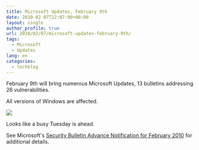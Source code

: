 ```yaml
---
title: Microsoft Updates, February 9th
date: 2010-02-07T22:07:00+00:00
layout: single
author_profile: true
url: 2010/02/07/microsoft-updates-february-9th/
tags:
  - Microsoft
  - Updates
lang: en
categories: 
  - techblog
---
```

February 9th will bring numerous Microsoft Updates, 13 bulletins addressing 26 vulnerabilities.

All versions of Windows are affected.

[![](http://2.bp.blogspot.com/_vaUVXcmC3OI/S28x9LsIFgI/AAAAAAAAA2Y/HGPHEksHvIA/s640/Microsoft_February_2010.png)](http://2.bp.blogspot.com/_vaUVXcmC3OI/S28x9LsIFgI/AAAAAAAAA2Y/HGPHEksHvIA/s1600-h/Microsoft_February_2010.png)

Looks like a busy Tuesday is ahead.

See Microsoft's [Security Bulletin Advance Notification for February 2010](http://www.microsoft.com/technet/security/bulletin/ms10-feb.mspx) for additional details.
